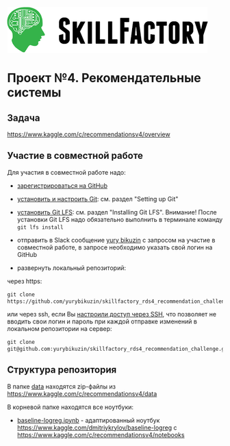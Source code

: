 ![Title PNG "Skill Factory"](/assets/skillfactory_logo.png)
# Проект №4. Рекомендательные системы

## Задача

https://www.kaggle.com/c/recommendationsv4/overview

## Участие в совместной работе

Для участия в совместной работе надо:

- [зарегистрироваться на GitHub](https://github.com/join)
- [установить и настроить Git](https://docs.github.com/en/github/getting-started-with-github/set-up-git): см. раздел "Setting up Git"
- [установить Git LFS](https://www.git-tower.com/learn/git/ebook/en/command-line/advanced-topics/git-lfs): см. раздел "Installing Git LFS". Внимание! После установки Git LFS надо обязательно выполнить в терминале команду `git lfs install`
- отправить в Slack сообщение [yury bikuzin](https://sfdatasciencecourse.slack.com/team/U016P0Y3CP7) с запросом на yчастие в совместной работе, в запросе необходимо указать свой логин на GitHub

- развернуть локальный репозиторий: 

через https:

```
git clone https://github.com/yurybikuzin/skillfactory_rds4_recommendation_challenge.git
```

или через ssh, если Вы [настроили доступ через SSH](https://docs.github.com/en/github/authenticating-to-github/connecting-to-github-with-ssh), что позволяет не вводить свои логин и пароль при каждой отправке изменений в локальном репозитории на сервер:

```
git clone git@github.com:yurybikuzin/skillfactory_rds4_recommendation_challenge.git
```

## Структура репозитория

В папке [data](data) находятся zip-файлы из https://www.kaggle.com/c/recommendationsv4/data

В корневой папке находятся все ноутбуки:

- [baseline-logreg.ipynb](baseline-logreg.ipynb) - адаптированный ноутбук https://www.kaggle.com/dmitriykrylov/baseline-logreg с https://www.kaggle.com/c/recommendationsv4/notebooks







